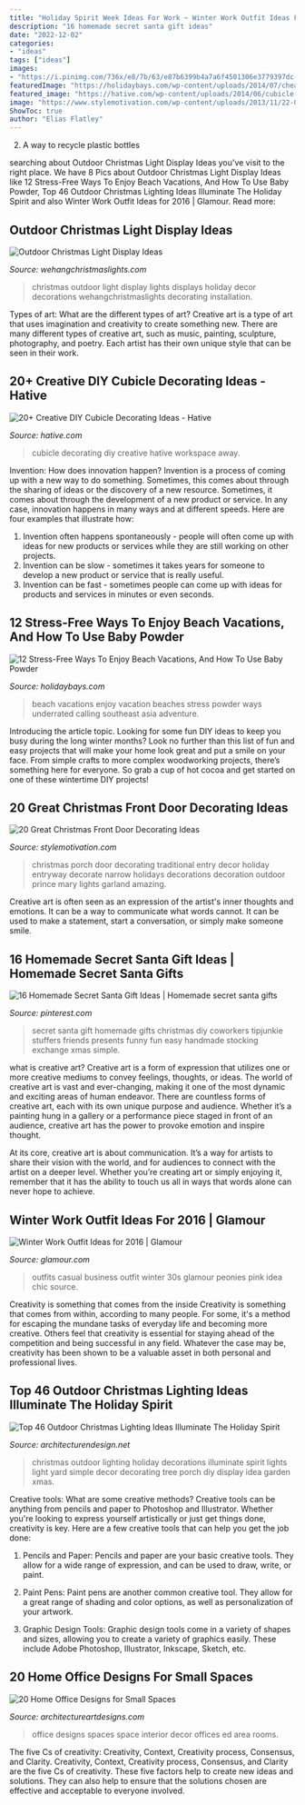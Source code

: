 ```yaml
---
title: "Holiday Spirit Week Ideas For Work ~ Winter Work Outfit Ideas For 2016"
description: "16 homemade secret santa gift ideas"
date: "2022-12-02"
categories:
- "ideas"
tags: ["ideas"]
images:
- "https://i.pinimg.com/736x/e8/7b/63/e87b6399b4a7a6f4501306e3779397dc--christmas-stocking-stuffers-christmas-stockings.jpg"
featuredImage: "https://holidaybays.com/wp-content/uploads/2014/07/cheap-vacation-ideas.jpg"
featured_image: "https://hative.com/wp-content/uploads/2014/06/cubicle-decorating-ideas/5-cubicle-decorating-ideas.jpg"
image: "https://www.stylemotivation.com/wp-content/uploads/2013/11/22-Great-Christmas-Front-Door-Decorating-Ideas-17.jpg"
ShowToc: true
author: "Elias Flatley"
---
```



2. A way to recycle plastic bottles 

	

		
searching about Outdoor Christmas Light Display Ideas you've visit to the right place. We have 8 Pics about Outdoor Christmas Light Display Ideas like 12 Stress-Free Ways To Enjoy Beach Vacations, And How To Use Baby Powder, Top 46 Outdoor Christmas Lighting Ideas Illuminate The Holiday Spirit and also Winter Work Outfit Ideas for 2016 | Glamour. Read more:
		
    
## Outdoor Christmas Light Display Ideas

<img loading=lazy src="https://www.wehangchristmaslights.com/my-content/uploads/2015/11/12183835_933518293405777_8865694938728265210_o.jpg" onerror="this.onerror=null;this.src='https://tse3.mm.bing.net/th?id=OIP.tPzf3QGWh7uIqAXS-WfSyQHaE8&amp;pid=15.1';" alt="Outdoor Christmas Light Display Ideas">

_Source: wehangchristmaslights.com_

>christmas outdoor light display lights displays holiday decor decorations wehangchristmaslights decorating installation. 

	

Types of art: What are the different types of art?
Creative art is a type of art that uses imagination and creativity to create something new. There are many different types of creative art, such as music, painting, sculpture, photography, and poetry. Each artist has their own unique style that can be seen in their work.

    
## 20+ Creative DIY Cubicle Decorating Ideas - Hative

<img loading=lazy src="https://hative.com/wp-content/uploads/2014/06/cubicle-decorating-ideas/5-cubicle-decorating-ideas.jpg" onerror="this.onerror=null;this.src='https://tse3.mm.bing.net/th?id=OIP.kN64pKn6kPcVyFxPZPLnNAHaJ4&amp;pid=15.1';" alt="20+ Creative DIY Cubicle Decorating Ideas - Hative">

_Source: hative.com_

>cubicle decorating diy creative hative workspace away. 

	

Invention: How does innovation happen?
Invention is a process of coming up with a new way to do something. Sometimes, this comes about through the sharing of ideas or the discovery of a new resource. Sometimes, it comes about through the development of a new product or service.
In any case, innovation happens in many ways and at different speeds. Here are four examples that illustrate how: 

1) Invention often happens spontaneously - people will often come up with ideas for new products or services while they are still working on other projects. 
2) Invention can be slow - sometimes it takes years for someone to develop a new product or service that is really useful. 
3) Invention can be fast - sometimes people can come up with ideas for products and services in minutes or even seconds.

    
## 12 Stress-Free Ways To Enjoy Beach Vacations, And How To Use Baby Powder

<img loading=lazy src="https://holidaybays.com/wp-content/uploads/2014/07/cheap-vacation-ideas.jpg" onerror="this.onerror=null;this.src='https://tse4.mm.bing.net/th?id=OIP.WpjJJd4emXwBJ8cngxP0IAHaEh&amp;pid=15.1';" alt="12 Stress-Free Ways To Enjoy Beach Vacations, And How To Use Baby Powder">

_Source: holidaybays.com_

>beach vacations enjoy vacation beaches stress powder ways underrated calling southeast asia adventure. 

	

Introducing the article topic.
Looking for some fun DIY ideas to keep you busy during the long winter months? Look no further than this list of fun and easy projects that will make your home look great and put a smile on your face. From simple crafts to more complex woodworking projects, there’s something here for everyone. So grab a cup of hot cocoa and get started on one of these wintertime DIY projects!

    
## 20 Great Christmas Front Door Decorating Ideas

<img loading=lazy src="https://www.stylemotivation.com/wp-content/uploads/2013/11/22-Great-Christmas-Front-Door-Decorating-Ideas-17.jpg" onerror="this.onerror=null;this.src='https://tse2.mm.bing.net/th?id=OIP.SQLQw40LMJ5WGlnO_oDhZAAAAA&amp;pid=15.1';" alt="20 Great Christmas Front Door Decorating Ideas">

_Source: stylemotivation.com_

>christmas porch door decorating traditional entry decor holiday entryway decorate narrow holidays decorations decoration outdoor prince mary lights garland amazing. 

	

Creative art is often seen as an expression of the artist's inner thoughts and emotions. It can be a way to communicate what words cannot. It can be used to make a statement, start a conversation, or simply make someone smile.

    
## 16 Homemade Secret Santa Gift Ideas | Homemade Secret Santa Gifts

<img loading=lazy src="https://i.pinimg.com/736x/e8/7b/63/e87b6399b4a7a6f4501306e3779397dc--christmas-stocking-stuffers-christmas-stockings.jpg" onerror="this.onerror=null;this.src='https://tse1.mm.bing.net/th?id=OIP.jn4noVIKX42N97MEydbv2AHaO7&amp;pid=15.1';" alt="16 Homemade Secret Santa Gift Ideas | Homemade secret santa gifts">

_Source: pinterest.com_

>secret santa gift homemade gifts christmas diy coworkers tipjunkie stuffers friends presents funny fun easy handmade stocking exchange xmas simple. 

	

what is creative art?
Creative art is a form of expression that utilizes one or more creative mediums to convey feelings, thoughts, or ideas. The world of creative art is vast and ever-changing, making it one of the most dynamic and exciting areas of human endeavor.
There are countless forms of creative art, each with its own unique purpose and audience. Whether it’s a painting hung in a gallery or a performance piece staged in front of an audience, creative art has the power to provoke emotion and inspire thought.

At its core, creative art is about communication. It’s a way for artists to share their vision with the world, and for audiences to connect with the artist on a deeper level. Whether you’re creating art or simply enjoying it, remember that it has the ability to touch us all in ways that words alone can never hope to achieve.

    
## Winter Work Outfit Ideas For 2016 | Glamour

<img loading=lazy src="https://media.glamour.com/photos/5695967716d0dc3747ec766e/master/pass/fashion-2015-12-2016-work-outfit-idea-pink-peonies-main.jpg" onerror="this.onerror=null;this.src='https://tse4.mm.bing.net/th?id=OIP.m7lYvfWKlpTQqhBR7choAwHaLH&amp;pid=15.1';" alt="Winter Work Outfit Ideas for 2016 | Glamour">

_Source: glamour.com_

>outfits casual business outfit winter 30s glamour peonies pink idea chic source. 

	

Creativity is something that comes from the inside
Creativity is something that comes from within, according to many people. For some, it's a method for escaping the mundane tasks of everyday life and becoming more creative. Others feel that creativity is essential for staying ahead of the competition and being successful in any field. Whatever the case may be, creativity has been shown to be a valuable asset in both personal and professional lives.

    
## Top 46 Outdoor Christmas Lighting Ideas Illuminate The Holiday Spirit

<img loading=lazy src="http://cdn.architecturendesign.net/wp-content/uploads/2014/11/Outdoor-Christmas-Lighting-Decorations-14.jpg" onerror="this.onerror=null;this.src='https://tse2.mm.bing.net/th?id=OIP.m8LJ5xbYm6QUYCBUj9v2qwHaLG&amp;pid=15.1';" alt="Top 46 Outdoor Christmas Lighting Ideas Illuminate The Holiday Spirit">

_Source: architecturendesign.net_

>christmas outdoor lighting holiday decorations illuminate spirit lights light yard simple decor decorating tree porch diy display idea garden xmas. 

	

Creative tools: What are some creative methods?
Creative tools can be anything from pencils and paper to Photoshop and Illustrator. Whether you're looking to express yourself artistically or just get things done, creativity is key. Here are a few creative tools that can help you get the job done:
1. Pencils and Paper: Pencils and paper are your basic creative tools. They allow for a wide range of expression, and can be used to draw, write, or paint.

2. Paint Pens: Paint pens are another common creative tool. They allow for a great range of shading and color options, as well as personalization of your artwork.

3. Graphic Design Tools: Graphic design tools come in a variety of shapes and sizes, allowing you to create a variety of graphics easily. These include Adobe Photoshop, Illustrator, Inkscape, Sketch, etc.

    
## 20 Home Office Designs For Small Spaces

<img loading=lazy src="http://www.architectureartdesigns.com/wp-content/uploads/2013/02/Smart-Home-Office-Designs-for-Small-Spaces_11.jpg" onerror="this.onerror=null;this.src='https://tse3.mm.bing.net/th?id=OIP.u88JHFV0YViuSpXlUAdXxwHaJ-&amp;pid=15.1';" alt="20 Home Office Designs for Small Spaces">

_Source: architectureartdesigns.com_

>office designs spaces space interior decor offices ed area rooms. 

	

The five Cs of creativity: Creativity, Context, Creativity process, Consensus, and Clarity.
Creativity, Context, Creativity process, Consensus, and Clarity are the five Cs of creativity. These five factors help to create new ideas and solutions. They can also help to ensure that the solutions chosen are effective and acceptable to everyone involved.

